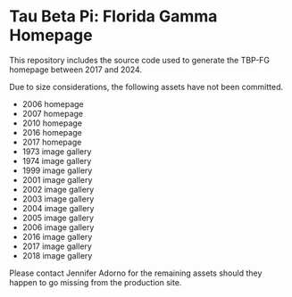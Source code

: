 # Tau Beta Pi: Florida Gamma Homepage

This repository includes the source code used to generate the TBP-FG homepage between 2017 and 2024.

Due to size considerations, the following assets have not been committed. 

* 2006 homepage
* 2007 homepage
* 2010 homepage
* 2016 homepage
* 2017 homepage
* 1973 image gallery
* 1974 image gallery
* 1999 image gallery
* 2001 image gallery
* 2002 image gallery
* 2003 image gallery
* 2004 image gallery
* 2005 image gallery
* 2006 image gallery
* 2016 image gallery
* 2017 image gallery
* 2018 image gallery

Please contact Jennifer Adorno for the remaining assets should they happen to go missing from the production site.